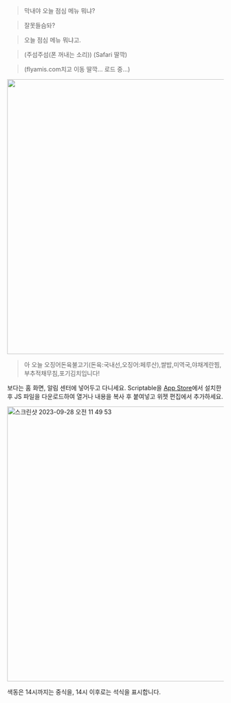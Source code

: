 > 막내야 오늘 점심 메뉴 뭐냐?

> 잘못들슴돠?

> 오늘 점심 메뉴 뭐냐고.

> (주섬주섬(폰 꺼내는 소리)) (Safari 딸깍)

> (flyamis.com치고 이동 딸깍... 로드 중...)

<img width="640" src="https://github.com/ssungboong/AMIS-Widget/assets/4264264/a8e772a7-50ff-40ce-bb65-9c080936a1a5">

> 아 오늘 오징어돈육불고기(돈육:국내선,오징어:페루산),쌀밥,미역국,야채계란찜,부추적채무침,포기김치입니다!

보다는 홈 화면, 알림 센터에 넣어두고 다니세요. Scriptable을 [App Store](https://apps.apple.com/us/app/scriptable/id1405459188?uo=4)에서 설치한 후 JS 파일을 다운로드하여 열거나 내용을 복사 후 붙여넣고 위젯 편집에서 추가하세요.

<img width="640" alt="스크린샷 2023-09-28 오전 11 49 53" src="https://github.com/ssungboong/AMIS-Widget/assets/4264264/b4941077-e6fb-45c7-9ef3-837ae7993f2d">

색동은 14시까지는 중식을, 14시 이후로는 석식을 표시합니다.
